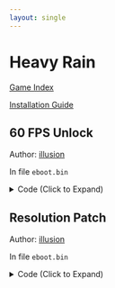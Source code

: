 ```yaml
---
layout: single
---
```


# Heavy Rain

[Game Index](/patch/#ps4)

[Installation Guide](https://illusion0001.github.io/install-instructions/)

## 60 FPS Unlock

Author: [illusion](https://twitter.com/illusion0002)

In file `eboot.bin`

<details>
<summary>Code (Click to Expand)</summary>

{% highlight none %}
E8 CF CE 78 00 BE 01 00 00 00

E8 CF CE 78 00 BE 00 00 00 00
{% endhighlight %}

</details>

## Resolution Patch

Author: [illusion](https://twitter.com/illusion0002)

In file `eboot.bin`

<details>
<summary>Code (Click to Expand)</summary>

{% highlight none %}
BE 80 07 00 00 48 8D 91 20 07 00 00 C7 00 00 00 00 00 48 89 48 08 C7 40 30 01 00 00 00 48 89 50 38 48 8D 91 40 0E 00 00 48 81 C1 60 15 00 00 C7 40 60 02 00 00 00 48 89 50 68 C7 80 90 00 00 00 03 00 00 00 48 89 88 98 00 00 00 BA 38 04 00 00

# 720p target

BE 00 05 00 00 48 8D 91 20 07 00 00 C7 00 00 00 00 00 48 89 48 08 C7 40 30 01 00 00 00 48 89 50 38 48 8D 91 40 0E 00 00 48 81 C1 60 15 00 00 C7 40 60 02 00 00 00 48 89 50 68 C7 80 90 00 00 00 03 00 00 00 48 89 88 98 00 00 00 BA D0 02 00 00
{% endhighlight %}

</details>
